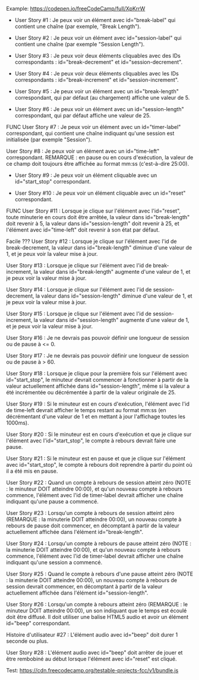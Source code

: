 Example:
https://codepen.io/freeCodeCamp/full/XpKrrW

+ User Story #1 : Je peux voir un élément avec id="break-label" qui contient une chaîne (par exemple, "Break Length").

+ User Story #2 : Je peux voir un élément avec id="session-label" qui contient une chaîne (par exemple "Session Length").

+ User Story #3 : Je peux voir deux éléments cliquables avec des IDs correspondants : id="break-decrement" et id="session-decrement".

+ User Story #4 : Je peux voir deux éléments cliquables avec les IDs correspondants : id="break-increment" et id="session-increment".

+ User Story #5 : Je peux voir un élément avec un id="break-length" correspondant, qui par défaut (au chargement) affiche une valeur de 5.

+ User Story #6 : Je peux voir un élément avec un id="session-length" correspondant, qui par défaut affiche une valeur de 25.


FUNC
User Story #7 : Je peux voir un élément avec un id="timer-label" correspondant, qui contient une chaîne indiquant qu'une session est initialisée (par exemple "Session").

User Story #8 : Je peux voir un élément avec un id="time-left" correspondant. REMARQUE : en pause ou en cours d'exécution, la valeur de ce champ doit toujours être affichée au format mm:ss (c'est-à-dire 25:00).



+ User Story #9 : Je peux voir un élément cliquable avec un id="start_stop" correspondant.

+ User Story #10 : Je peux voir un élément cliquable avec un id="reset" correspondant.


FUNC
User Story #11 : Lorsque je clique sur l'élément avec l'id="reset", toute minuterie en cours doit être arrêtée, la valeur dans id="break-length" doit revenir à 5, la valeur dans id="session-length" doit revenir à 25, et l'élément avec id="time-left" doit revenir à son état par défaut.



Facile ???
User Story #12 : Lorsque je clique sur l'élément avec l'id de break-decrement, la valeur dans id="break-length" diminue d'une valeur de 1, et je peux voir la valeur mise à jour.

User Story #13 : Lorsque je clique sur l'élément avec l'id de break-increment, la valeur dans id="break-length" augmente d'une valeur de 1, et je peux voir la valeur mise à jour.

User Story #14 : Lorsque je clique sur l'élément avec l'id de session-decrement, la valeur dans id="session-length" diminue d'une valeur de 1, et je peux voir la valeur mise à jour.

User Story #15 : Lorsque je clique sur l'élément avec l'id de session-increment, la valeur dans id="session-length" augmente d'une valeur de 1, et je peux voir la valeur mise à jour.



User Story #16 : Je ne devrais pas pouvoir définir une longueur de session ou de pause à <= 0.

User Story #17 : Je ne devrais pas pouvoir définir une longueur de session ou de pause à > 60.



User Story #18 : Lorsque je clique pour la première fois sur l'élément avec id="start_stop", le minuteur devrait commencer à fonctionner à partir de la valeur actuellement affichée dans id="session-length", même si la valeur a été incrémentée ou décrémentée à partir de la valeur originale de 25.

User Story #19 : Si le minuteur est en cours d'exécution, l'élément avec l'id de time-left devrait afficher le temps restant au format mm:ss (en décrémentant d'une valeur de 1 et en mettant à jour l'affichage toutes les 1000ms).

User Story #20 : Si le minuteur est en cours d'exécution et que je clique sur l'élément avec l'id="start_stop", le compte à rebours devrait faire une pause.

User Story #21 : Si le minuteur est en pause et que je clique sur l'élément avec id="start_stop", le compte à rebours doit reprendre à partir du point où il a été mis en pause.




User Story #22 : Quand un compte à rebours de session atteint zéro (NOTE : le minuteur DOIT atteindre 00:00), et qu'un nouveau compte à rebours commence, l'élément avec l'id de timer-label devrait afficher une chaîne indiquant qu'une pause a commencé.

User Story #23 : Lorsqu'un compte à rebours de session atteint zéro (REMARQUE : la minuterie DOIT atteindre 00:00), un nouveau compte à rebours de pause doit commencer, en décomptant à partir de la valeur actuellement affichée dans l'élément id="break-length".

User Story #24 : Lorsqu'un compte à rebours de pause atteint zéro (NOTE : la minuterie DOIT atteindre 00:00), et qu'un nouveau compte à rebours commence, l'élément avec l'id de timer-label devrait afficher une chaîne indiquant qu'une session a commencé.

User Story #25 : Quand le compte à rebours d'une pause atteint zéro (NOTE : la minuterie DOIT atteindre 00:00), un nouveau compte à rebours de session devrait commencer, en décomptant à partir de la valeur actuellement affichée dans l'élément id="session-length".

User Story #26 : Lorsqu'un compte à rebours atteint zéro (REMARQUE : le minuteur DOIT atteindre 00:00), un son indiquant que le temps est écoulé doit être diffusé. Il doit utiliser une balise HTML5 audio et avoir un élément id="beep" correspondant.



Histoire d'utilisateur #27 : L'élément audio avec id="beep" doit durer 1 seconde ou plus.

User Story #28 : L'élément audio avec id="beep" doit arrêter de jouer et être rembobiné au début lorsque l'élément avec id="reset" est cliqué.


Test:
https://cdn.freecodecamp.org/testable-projects-fcc/v1/bundle.js